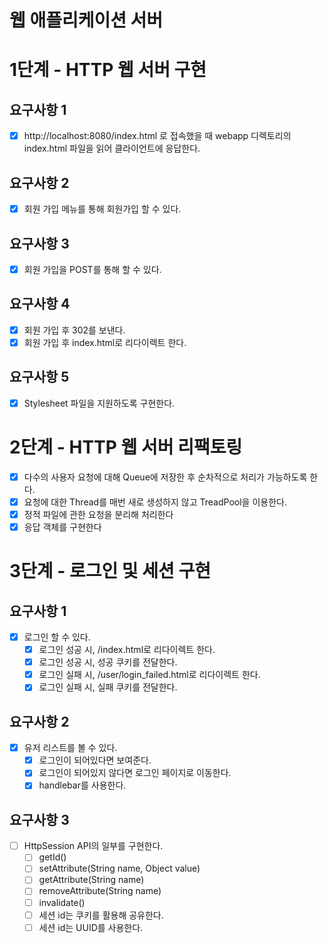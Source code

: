 # 웹 애플리케이션 서버

# 1단계 - HTTP 웹 서버 구현

## 요구사항 1
- [x] http://localhost:8080/index.html 로 접속했을 때 webapp 디렉토리의 index.html 파일을 읽어 클라이언트에 응답한다.

## 요구사항 2
- [x] 회원 가입 메뉴를 통해 회원가입 할 수 있다.

## 요구사항 3
- [x] 회원 가입을 POST를 통해 할 수 있다.

## 요구사항 4
- [x] 회원 가입 후 302를 보낸다.
- [x] 회원 가입 후 index.html로 리다이렉트 한다.

## 요구사항 5
- [x] Stylesheet 파일을 지원하도록 구현한다. 

# 2단계 - HTTP 웹 서버 리팩토링
- [x] 다수의 사용자 요청에 대해 Queue에 저장한 후 순차적으로 처리가 가능하도록 한다.
- [x] 요청에 대한 Thread를 매번 새로 생성하지 않고 TreadPool을 이용한다.
- [x] 정적 파일에 관한 요청을 분리해 처리한다
- [x] 응답 객체를 구현한다

# 3단계 - 로그인 및 세션 구현

## 요구사항 1
- [x] 로그인 할 수 있다.
    - [x] 로그인 성공 시, /index.html로 리다이렉트 한다.
    - [x] 로그인 성공 시, 성공 쿠키를 전달한다.
    - [x] 로그인 실패 시, /user/login_failed.html로 리다이렉트 한다.
    - [x] 로그인 실패 시, 실패 쿠키를 전달한다.

## 요구사항 2
- [x] 유저 리스트를 볼 수 있다.
    - [x] 로그인이 되어있다면 보여준다.
    - [x] 로그인이 되어있지 않다면 로그인 페이지로 이동한다.
    - [x] handlebar를 사용한다.

## 요구사항 3
- [ ] HttpSession API의 일부를 구현한다.
    - [ ] getId()
    - [ ] setAttribute(String name, Object value)
    - [ ] getAttribute(String name)
    - [ ] removeAttribute(String name)
    - [ ] invalidate()
    - [ ] 세션 id는 쿠키를 활용해 공유한다.
    - [ ] 세션 id는 UUID를 사용한다.
